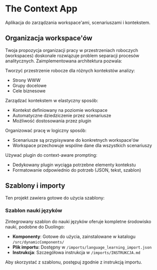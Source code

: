 # The Context App

Aplikacja do zarządzania workspace'ami, scenariuszami i kontekstem.

## Organizacja workspace'ów

Twoja propozycja organizacji pracy w przestrzeniach roboczych (workspaces) doskonale rozwiązuje problem separacji procesów analitycznych. Zaimplementowana architektura pozwala:

Tworzyć przestrzenie robocze dla różnych kontekstów analizy:
- Strony WWW
- Grupy docelowe
- Cele biznesowe

Zarządzać kontekstem w elastyczny sposób:
- Kontekst definiowany na poziomie workspace
- Automatyczne dziedziczenie przez scenariusze
- Możliwość dostosowania przez plugin

Organizować pracę w logiczny sposób:
- Scenariusze są przypisywane do konkretnych workspace'ów
- Workspace przechowuje wspólne dane dla wszystkich scenariuszy

Używać plugin do context-aware prompting:
- Dedykowany plugin wyciąga potrzebne elementy kontekstu
- Formatowanie odpowiednio do potrzeb (JSON, tekst, szablon)

## Szablony i importy

Ten projekt zawiera gotowe do użycia szablony:

### Szablon nauki języków

Zintegrowany szablon do nauki języków oferuje kompletne środowisko nauki, podobne do Duolingo:

- **Komponenty**: Gotowe do użycia, zainstalowane w katalogu `/src/dynamicComponents/`
- **Plik importu**: Dostępny w `/imports/language_learning_import.json`
- **Instrukcja**: Szczegółowa instrukcja w `/imports/INSTRUKCJA.md`

Aby skorzystać z szablonu, postępuj zgodnie z instrukcją importu.